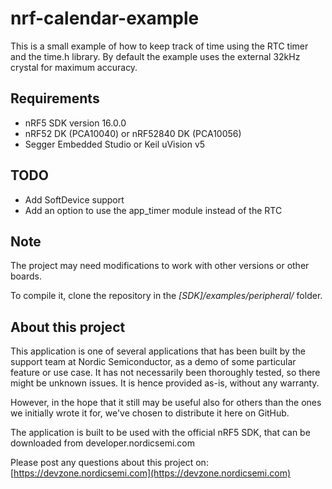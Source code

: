 nrf-calendar-example
====================
This is a small example of how to keep track of time using the RTC timer and the time.h library. 
By default the example uses the external 32kHz crystal for maximum accuracy. 

Requirements
------------
- nRF5 SDK version 16.0.0
- nRF52 DK (PCA10040) or nRF52840 DK (PCA10056)
- Segger Embedded Studio or Keil uVision v5

TODO
----
- Add SoftDevice support 
- Add an option to use the app_timer module instead of the RTC

Note
----

The project may need modifications to work with other versions or other boards. 

To compile it, clone the repository in the *[SDK]/examples/peripheral/* folder.

About this project
------------------
This application is one of several applications that has been built by the support team at Nordic Semiconductor, as a demo of some particular feature or use case. It has not necessarily been thoroughly tested, so there might be unknown issues. It is hence provided as-is, without any warranty. 

However, in the hope that it still may be useful also for others than the ones we initially wrote it for, we've chosen to distribute it here on GitHub. 

The application is built to be used with the official nRF5 SDK, that can be downloaded from developer.nordicsemi.com

Please post any questions about this project on: 
[https://devzone.nordicsemi.com](https://devzone.nordicsemi.com)